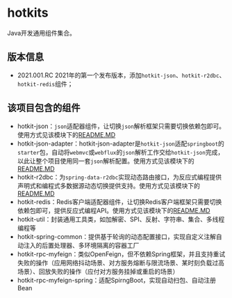 # hotkits
Java开发通用组件集合。

## 版本信息
* 2021.001.RC 2021年的第一个发布版本，添加`hotkit-json`、`hotkit-r2dbc`、`hotkit-redis`组件；

## 该项目包含的组件 
* hotkit-json：`json`适配器组件，让切换`json`解析框架只需要切换依赖包即可。使用方式见该模块下的[README.MD](hotkit-json/README.MD)
* hotkit-json-adapter：hotkit-json-adapter是`hotkit-json`适配`springboot`的`starter`包，自动将`webmvc`或`webflux`的`json`解析工作交给`hotkit-json`完成，以此让整个项目使用同一套`json`解析配置。使用方式见该模块下的[README.MD](hotkit-json-adapter/README.MD)
* hotkit-r2dbc：为`spring-data-r2dbc`实现动态路由接口，为反应式编程提供声明式和编程式多数据源动态切换提供支持。使用方式见该模块下的[README.MD](hotkit-r2dbc/README.MD)
* hotkit-redis：Redis客户端适配器组件，让切换Redis客户端框架只需要切换依赖包即可，提供反应式编程API。使用方式见该模块下的[README.MD](hotkit-redis/README.MD)
* hotkit-util：封装通用工具类，如加解密、SPI、反射、字符串、集合、多线程编程等
* hotkit-spring-common：提供基于轮询的动态配置接口，实现自定义注解自动注入的后置处理器、多环境隔离的容器工厂
* hotkit-rpc-myfeign：类似OpenFeign，但不依赖Spring框架，并且支持重试失败的操作（应用网络抖动场景、对方服务熔断与限流场景、某时刻负载过高场景）、回放失败的操作（应付对方服务挂掉或重启的场景）
* hotkit-rpc-myfeign-spring：适配SpirngBoot，实现自动扫包、自动注册Bean
